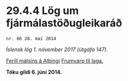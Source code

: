 # 29.4.4 Lög um fjármálastöðugleikaráð

`nr. 66 28. maí 2014`

_Íslensk lög 1. nóvember 2017 (útgáfa 147)._

[Ferill málsins á Alþingi](https://www.althingi.is/thingstorf/thingmalalistar-eftir-thingum/ferill/?ltg=143&mnr=426)
[Frumvarp til laga.](https://www.althingi.is/altext/143/s/0765.html)

**Tóku gildi 6. júní 2014.**

